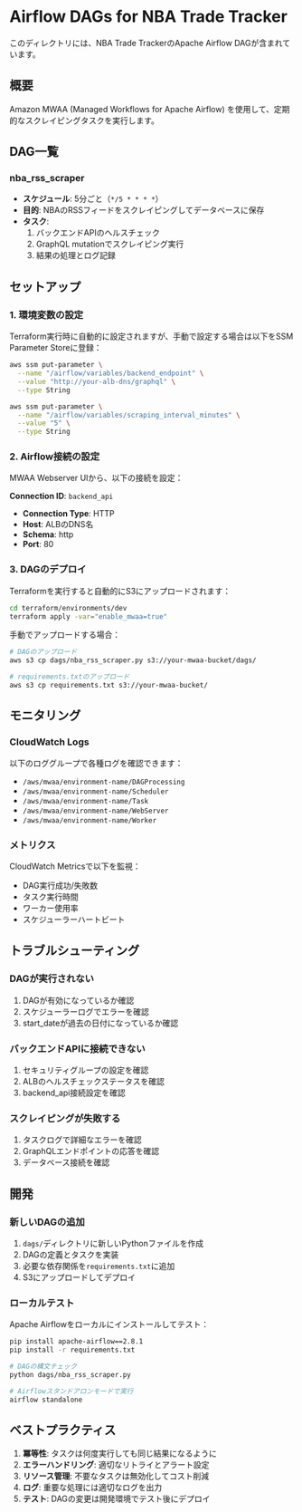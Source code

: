 # Airflow DAGs for NBA Trade Tracker

このディレクトリには、NBA Trade TrackerのApache Airflow DAGが含まれています。

## 概要

Amazon MWAA (Managed Workflows for Apache Airflow) を使用して、定期的なスクレイピングタスクを実行します。

## DAG一覧

### nba_rss_scraper
- **スケジュール**: 5分ごと（`*/5 * * * *`）
- **目的**: NBAのRSSフィードをスクレイピングしてデータベースに保存
- **タスク**:
  1. バックエンドAPIのヘルスチェック
  2. GraphQL mutationでスクレイピング実行
  3. 結果の処理とログ記録

## セットアップ

### 1. 環境変数の設定

Terraform実行時に自動的に設定されますが、手動で設定する場合は以下をSSM Parameter Storeに登録：

```bash
aws ssm put-parameter \
  --name "/airflow/variables/backend_endpoint" \
  --value "http://your-alb-dns/graphql" \
  --type String

aws ssm put-parameter \
  --name "/airflow/variables/scraping_interval_minutes" \
  --value "5" \
  --type String
```

### 2. Airflow接続の設定

MWAA Webserver UIから、以下の接続を設定：

**Connection ID**: `backend_api`
- **Connection Type**: HTTP
- **Host**: ALBのDNS名
- **Schema**: http
- **Port**: 80

### 3. DAGのデプロイ

Terraformを実行すると自動的にS3にアップロードされます：

```bash
cd terraform/environments/dev
terraform apply -var="enable_mwaa=true"
```

手動でアップロードする場合：

```bash
# DAGのアップロード
aws s3 cp dags/nba_rss_scraper.py s3://your-mwaa-bucket/dags/

# requirements.txtのアップロード
aws s3 cp requirements.txt s3://your-mwaa-bucket/
```

## モニタリング

### CloudWatch Logs

以下のロググループで各種ログを確認できます：

- `/aws/mwaa/environment-name/DAGProcessing`
- `/aws/mwaa/environment-name/Scheduler`
- `/aws/mwaa/environment-name/Task`
- `/aws/mwaa/environment-name/WebServer`
- `/aws/mwaa/environment-name/Worker`

### メトリクス

CloudWatch Metricsで以下を監視：

- DAG実行成功/失敗数
- タスク実行時間
- ワーカー使用率
- スケジューラーハートビート

## トラブルシューティング

### DAGが実行されない

1. DAGが有効になっているか確認
2. スケジューラーログでエラーを確認
3. start_dateが過去の日付になっているか確認

### バックエンドAPIに接続できない

1. セキュリティグループの設定を確認
2. ALBのヘルスチェックステータスを確認
3. backend_api接続設定を確認

### スクレイピングが失敗する

1. タスクログで詳細なエラーを確認
2. GraphQLエンドポイントの応答を確認
3. データベース接続を確認

## 開発

### 新しいDAGの追加

1. `dags/`ディレクトリに新しいPythonファイルを作成
2. DAGの定義とタスクを実装
3. 必要な依存関係を`requirements.txt`に追加
4. S3にアップロードしてデプロイ

### ローカルテスト

Apache Airflowをローカルにインストールしてテスト：

```bash
pip install apache-airflow==2.8.1
pip install -r requirements.txt

# DAGの構文チェック
python dags/nba_rss_scraper.py

# Airflowスタンドアロンモードで実行
airflow standalone
```

## ベストプラクティス

1. **冪等性**: タスクは何度実行しても同じ結果になるように
2. **エラーハンドリング**: 適切なリトライとアラート設定
3. **リソース管理**: 不要なタスクは無効化してコスト削減
4. **ログ**: 重要な処理には適切なログを出力
5. **テスト**: DAGの変更は開発環境でテスト後にデプロイ